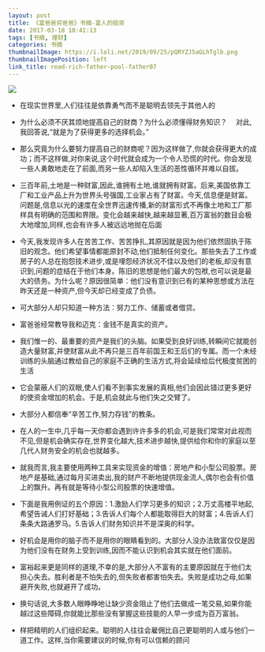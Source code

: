 ```yaml
---
layout: post
title: 《富爸爸穷爸爸》书摘-富人的投资　
date: 2017-03-18 10:41:13
tags: [书摘, 理财]
categories: 书摘
thumbnailImage: https://i.loli.net/2019/09/25/pQRYZJ5aGLhTglb.png
thumbnailImagePosition: left
link_title: read-rich-father-pool-father07
---
```

<!-- toc -->
<!-- more -->
![](https://i.loli.net/2019/09/25/pQRYZJ5aGLhTglb.png)

- 在现实世界里,人们往往是依靠勇气而不是聪明去领先于其他人的

- 为什么必须不厌其烦地提高自己的财商？为什么必须懂得财务知识？
　对此,我回答说,“就是为了获得更多的选择机会。”

- 那么究竟为什么要努力提高自己的财商呢？因为这样做了,你就会获得更大的成功；而不这样做,对你来说,这个时代就会成为一个令人恐慌的时代。你会发现一些人勇敢地走在了前面,而另一些人却陷入生活的恶性循环并难以自拔。

- 三百年前,土地是一种财富,因此,谁拥有土地,谁就拥有财富。后来,美国依靠工厂和工业产品上升为世界头号强国,工业家占有了财富。今天,信息便是财富。问题是,信息以光的速度在全世界迅速传播,新的财富形式不再像土地和工厂那样具有明确的范围和界限。变化会越来越快,越来越显著,百万富翁的数目会极大地增加,同样,也会有许多人被远远地抛在后面

- 今天,我发现许多人在苦苦工作、苦苦挣扎,其原因就是因为他们依然固执于陈旧的观念。他们希望事情都能原封不动,他们抵制任何变化。那些失去了工作或房子的人总在抱怨技术进步,或是埋怨经济状况不佳以及他们的老板,却没有意识到,问题的症结在于他们本身。陈旧的思想是他们最大的包袱,也可以说是最大的债务。为什么呢？原因很简单：他们没有意识到已有的某种思想或方法在昨天还是一种资产,但今天却已经变成了负债。 

- 可大部分人却只知道一种方法：努力工作、储蓄或者借贷。

- 富爸爸经常教导我和迈克：金钱不是真实的资产。

- 我们惟一的、最重要的资产是我们的头脑。如果受到良好训练,转瞬间它就能创造大量财富,并使财富从此不再只是三百年前国王和王后们的专属。而一个未经训练的头脑通过教给自己的家庭不正确的生活方式,将会延续给后代极度贫困的生活

- 它会蒙蔽人们的双眼,使人们看不到事实发展的真相,他们会因此错过更多更好的使资金增加的机会。于是,机会就此与他们失之交臂了。

- 大部分人都信奉“辛苦工作,努力存钱”的教条。

- 在人的一生中,几乎每一天你都会遇到许许多多的机会,可是我们常常对此视而不见,但是机会确实存在,世界变化越大,技术进步越快,提供给你和你的家庭以至几代人财务安全的机会也就越多。

- 就我而言,我主要使用两种工具来实现资金的增值：房地产和小型公司股票。房地产是基础,通过每月买进卖出,我的财产不断地提供现金流人,偶尔也会有价值上的飘升。再有就是等待小型公司股票的快速增值。

- 下面是我用例证的五个原因：1.激励人们学习更多的知识；2.万丈高楼平地起,希望告诫人们打好基础；3.告诉人们每个人都能取得巨大的财富；4.告诉人们条条大路通罗马。5.告诉人们财务知识并不是深奥的科学。

- 好机会是用你的脑子而不是用你的眼睛看到的。大部分人没办法致富仅仅是因为他们没有在财务上受到训练,因而不能认识到机会其实就在他们面前。

- 富裕起来更是同样的道理,不幸的是,大部分人不富有的主要原因就在于他们太担心失去。胜利者是不怕失去的,但失败者都害怕失去。失败是成功之母,如果避开失败,也就避开了成功。

- 换句话说,大多数人眼睁睁地让缺少资金阻止了他们去做成一笔交易,如果你能越过这些障碍,你就能比那些没有掌握这些技能的人早一步成为百万富翁。

- 样把精明的人们组织起来。聪明的人往往会雇佣比自己更聪明的人或与他们一道工作。这样,当你需要建议的时候,你有可以信赖的顾问